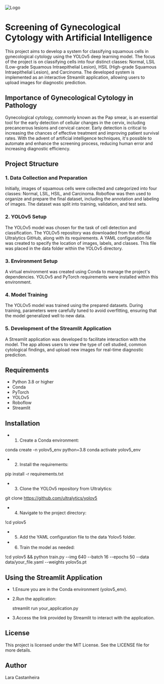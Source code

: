 ![Logo](https://github.com/Lara-Barreto-Castanheira/Gynecological-Cytology-Screening-with-Artificial-Intelligence/blob/main/Gynecological%20Cytology%20Screening%20with%20Artificial%20Intelligence_banner.jpg)

# Screening of Gynecological Cytology with Artificial Intelligence

This project aims to develop a system for classifying squamous cells in gynecological cytology using the YOLOv5 deep learning model. The focus of the project is on classifying cells into four distinct classes: Normal, LSIL (Low-grade Squamous Intraepithelial Lesion), HSIL (High-grade Squamous Intraepithelial Lesion), and Carcinoma. The developed system is implemented as an interactive Streamlit application, allowing users to upload images for diagnostic prediction.

## Importance of Gynecological Cytology in Pathology
Gynecological cytology, commonly known as the Pap smear, is an essential tool for the early detection of cellular changes in the cervix, including precancerous lesions and cervical cancer. Early detection is critical to increasing the chances of effective treatment and improving patient survival rates. With the advent of artificial intelligence techniques, it's possible to automate and enhance the screening process, reducing human error and increasing diagnostic efficiency.

## Project Structure
### 1. Data Collection and Preparation
Initially, images of squamous cells were collected and categorized into four classes: Normal, LSIL, HSIL, and Carcinoma. Roboflow was then used to organize and prepare the final dataset, including the annotation and labeling of images. The dataset was split into training, validation, and test sets.

### 2. YOLOv5 Setup
The YOLOv5 model was chosen for the task of cell detection and classification. The YOLOv5 repository was downloaded from the official Ultralytics GitHub, along with its requirements. A YAML configuration file was created to specify the location of images, labels, and classes. This file was placed in the data folder within the YOLOv5 directory.

### 3. Environment Setup
A virtual environment was created using Conda to manage the project's dependencies. YOLOv5 and PyTorch requirements were installed within this environment.

### 4. Model Training
The YOLOv5 model was trained using the prepared datasets. During training, parameters were carefully tuned to avoid overfitting, ensuring that the model generalized well to new data.

### 5. Development of the Streamlit Application
A Streamlit application was developed to facilitate interaction with the model. The app allows users to view the type of cell studied, common cytological findings, and upload new images for real-time diagnostic prediction.

## Requirements
* Python 3.8 or higher
* Conda
* PyTorch
* YOLOv5
* Roboflow
* Streamlit

## Installation
* 1. Create a Conda environment:

conda create -n yolov5_env python=3.8
conda activate yolov5_env

* 2. Install the requirements:

pip install -r requirements.txt

* 3. Clone the YOLOv5 repository from Ultralytics:

git clone https://github.com/ultralytics/yolov5

* 4. Navigate to the project directory:

!cd yolov5

* 5. Add the YAML configuration file to the data Yolov5 folder.

* 6. Train the model as needed:

!cd yolov5 && python train.py --img 640 --batch 16 --epochs 50 --data data/your_file.yaml --weights yolov5s.pt


## Using the Streamlit Application
* 1.Ensure you are in the Conda environment (yolov5_env).

* 2.Run the application:
  
  streamlit run your_application.py

* 3.Access the link provided by Streamlit to interact with the application.


## License
This project is licensed under the MIT License. See the LICENSE file for more details.

## Author
Lara Castanheira 


